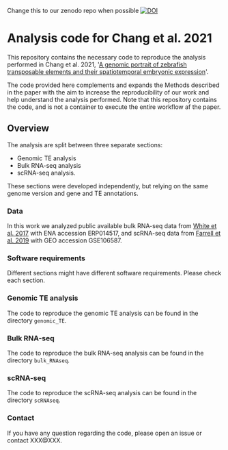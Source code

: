 Change this to our zenodo repo when possible
[![DOI](https://zenodo.org/badge/DOI/10.5281/zenodo.4542753.svg)](https://doi.org/10.5281/zenodo.4542753)

# Analysis code for Chang et al. 2021

This repository contains the necessary code to reproduce the analysis performed in Chang et al. 2021, '[A genomic portrait of zebrafish transposable elements and their spatiotemporal embryonic expression](https://www.biorxiv.org/content/10.1101/2021.04.08.439009v1.full)'.

The code provided here complements and expands the Methods described in the paper with the aim to increase the reproducibility of our work and help understand the analysis performed. Note that this repository contains the code, and is not a container to execute the entire workflow af the paper.

## Overview
The analysis are split between three separate sections:
 * Genomic TE analysis
 * Bulk RNA-seq analysis
 * scRNA-seq analysis.  

These sections were developed independently, but relying on the same genome version and gene and TE annotations.


### Data
In this work we analyzed public available bulk RNA-seq data from [White et al. 2017](https://elifesciences.org/articles/30860) with ENA accession ERP014517, and scRNA-seq data from [Farrell et al. 2019](https://science.sciencemag.org/content/360/6392/eaar3131) with GEO accession GSE106587.


### Software requirements
Different sections might have different software requirements. Please check each section.


### Genomic TE analysis
The code to reproduce the genomic TE analysis can be found in the directory `genomic_TE`.


### Bulk RNA-seq
The code to reproduce the bulk RNA-seq analysis can be found in the directory `bulk_RNAseq`.


### scRNA-seq
The code to reproduce the scRNA-seq analysis can be found in the directory `scRNAseq`.


### Contact
If you have any question regarding the code, please open an issue or contact XXX@XXX.
